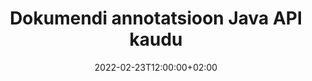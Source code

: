---
############################# Static ############################
layout: "product"
date: 2022-02-23T12:00:00+02:00
draft: false

product: "Annotation"
product_tag: "annotation"
platform: "Java"
platform_tag: "java"

############################# Head ############################
head_title: "Java Document Annotation API | PDF Word Exceli PPTX-piltide vaatamine ja märkuste lisamine"
head_description: "Java Document Annotation API. PDF Wordi DOCX, Excel XLSX, PPTX, EML EMLX, VSS VSD, OTP, CAD ja pildifailivormingute vaatamine, sildistamine, kommenteerimine ja märkuste lisamine."

############################# Header ##########################
title: "Dokumendi annotatsioon Java API kaudu"
description: "Looge Java-rakendusi, mis võimaldavad vaadata ja lisada märkusi PDF-, HTML-, MS Office'i ja muude dokumendivormingute jaoks ilma välist tarkvara installimata."
button:
    enable: true
    icon: "fas fa-arrow-down"
    label: "Laadige alla tasuta prooviversioon"
    link: "https://downloads.groupdocs.com/annotation/java"

############################# SubMenu #########################
submenu:
    enable: true
    
    left:
        img_alt: "GroupDocs.Annotation for Java"
        image: "https://www.groupdocs.cloud/templates/groupdocs/images/product-logos/groupdocs-annotation-java.png"
        product: "GroupDocs.Annotation"
        platform: "Java"

    middle:
        button:
            # button loop
            - link: "#features"
              text: "Funktsioonid"

            # button loop
            - link: "https://products.groupdocs.app/annotation"
              text: "Reaalajas demod"

            # button loop
            - link: "https://purchase.groupdocs.com/pricing/annotation/java"
              text: "Hinnakujundus"

    right:
        link_download: "https://downloads.groupdocs.com/annotation"
        link_learn: "https://docs.groupdocs.com/annotation/java/"
        link_buy: "https://purchase.groupdocs.com"

############################# Overview ############################
overview:
    enable: true
    content: |
      GroupDocs.Annotation Java API on toode, mis võimaldab töötada annotatsioonidega dokumentides erinevatel platvormidel ja operatsioonisüsteemidel, nagu Android, MacOS, Linux, Windows. GroupDocs.Annotation pakub lihtsa API-ga teeki, mis annab palju eeliseid: näiteks kui teil on vaja hoida andmeid konfidentsiaalsena või valida, kui palju energiat on vaja teegiga töötamiseks või muuta tööd osaliselt annotatsioonidega, on teek väga hea. kerge ja paindlik.

      GroupDocs.Annotation for Java API võimaldab teil töötada erinevat tüüpi märkustega, mis hõlmavad järgmist: tekst, polüjoon, ala, allajoon, punkt, vesimärk, nool, ellips, teksti asendamine, kaugus, tekstiväli, ressursi redigeerimine jne. Ja toetab enamikku populaarsed dokumendivormingud, nagu: PDF, HTML, Microsoft Office Word, Exceli arvutustabelid, PowerPointi esitlused, Visio, Outlooki meilid, pildid, metafailid, CAD-joonised ja mitmesugused muud vormingud. API pakub võimalust hankida dokumendilehtede pisipilte ning toetab märkuste importimist ja eksportimist PDF-failidesse ja PDF-failidest.

      Teegi abil saate [lisa](/annotation/java/bmp/), [redigeerida](/annotation/java/bmp/), [extract](/annotation/java/bmp/) ja [delete](/annotation/java/bmp/) annotatsioonid dokumentidest, dokumentide pööramine, pisipiltide muutmise lahendus ja see pole kõigi võimaluste täielik loetelu. Samuti pakub see laiaulatuslikku andmeobjektide komplekti, et kohandada annotatsiooni atribuute vastavalt teie vajadustele kõigis toetatud dokumendivormingutes.

      Java API jaoks mõeldud GroupDocs.Annotationiga töötamine on väga lihtne ja koosneb vaid mõnest põhitoimingust. Kõigepealt peate seadistama litsentsi, seejärel valima faili, millega soovite töötada, seejärel manipuleerima kuidagi dokumendi märkustega (kustuta/redigeeri/väljavõtte/kustuta) ja salvesta tulemus. Lisateabe saamiseks vaadake toote [dokumentatsiooni](https://docs.groupdocs.com/annotation/java/getting-started/) või meie [näiteid](https://github.com/groupdocs-annotation/GroupDocs.Annotation-for-Java) komplekt.
      
      GroupDocs.Annotation uuendatakse regulaarselt ja pakub oma klientidele tuge, olete alati teretulnud meile küsimusi esitama või ideid saatma või rääkima oma vajadustest millegi uue järele ja me rakendame seda hea meelega oma uutes versioonides.
    tabs:
      enable: true
      
      ## TAB ONE ##
      tab_one:
        description: |
          Järgmine on Java jaoks mõeldud GroupDocs.Annotation ülevaade:
      
        right:
          enable: true
          icon: "fab fa-html5"
          title:  Ülevaade
          content: |
            * Lisa märkusi
            * Ekspordi märkused 
            * Impordi märkused
            * Vastuste põhised kommentaarid
            * Märkuste ühilduvus
      
      ## TAB TWO ##
      tab_two:
        description: |
          GroupDocs.Annotation for Java toetab kõiki populaarseid [dokumendifailivorminguid](https://docs.groupdocs.com/annotation/java/supported-document-formats/), sealhulgas: Microsoft Office, PDF, pildid ja palju muud.

        left:
          enable: true
          table:
            # table loop
            - title: "Microsoft Office Formats"
              content: |
                * **Word**: [DOC](/annotation/java/doc/), [DOCX](/annotation/java/docx/), [DOCM](/annotation/java/docm/), [DOT](/annotation/java/dot/), [DOTX](/annotation/java/dotx/), [RTF](/annotation/java/rtf/)
                * **Excel**: [XLS](/annotation/java/xls/), [XLSX](/annotation/java/xlsx/), [XLSB](/annotation/java/xlsb/), [XLSM](/annotation/java/xlsm/)
                * **PowerPoint**: [PPT](/annotation/java/ppt/), [PPTX](/annotation/java/pptx/), [PPS](/annotation/java/pps/), [PPSX](/annotation/java/ppsx/), [POTM](/annotation/java/potm/), [POTX](/annotation/java/potx/), [PPSM](/annotation/java/ppsm/), [PPTM](/annotation/java/pptm/), [WMF](/annotation/java/wmf/), [EMF](/annotation/java/emf/)
                * **Outlook**: [EML](/annotation/java/eml/), [EMLX](/annotation/java/emlx/), [MSG](/annotation/java/msg/)
                * **Visio**: [VSS](/annotation/java/vss/), [VST](/annotation/java/vst/), [VSD](/annotation/java/vsd/), [VSDX](/annotation/java/vsdx/), [VSX](/annotation/java/vsx/)

        right:
          enable: true
          table:
            # table loop
            - title: "Other Formats"
              content: |
                * **Portable**: [PDF](/annotation/java/pdf/) (PDF/A-1a, PDF/A-1b, PDF/A-2a)
                * **OpenDocument**: [ODT](/annotation/java/odt/), [ODS](/annotation/java/ods/), [ODP](/annotation/java/odp/)
                * **Images**: [BMP](/annotation/java/bmp/), [JPG](/annotation/java/jpg/), [JPEG](/annotation/java/jpeg/), [TIFF](/annotation/java/tiff/), [TIF](/annotation/java/tif/), [PNG](/annotation/java/png/), [GIF](/annotation/java/gif/), [DCM](/annotation/java/dcm/), [DICOM](/annotation/java/dicom/)
                * **AutoCAD**: [DWG](/annotation/java/dwg/), [DXF](/annotation/java/dxf/), [CAD](/annotation/java/cad/)
                * **Other**: [HTM](/annotation/java/htm/), [HTML](/annotation/java/html/), [CSV](/annotation/java/csv/), [DJVU](/annotation/java/djvu/), [OTP](/annotation/java/otp/), [OTT](/annotation/java/ott/)

      ## TAB THREE ##
      tab_three:
        description: |
          GroupDocs.Annotation for Java toetab järgmisi operatsioonisüsteeme, raamistikke ja paketihaldureid:
        
        left:
          enable: true
          table:
            # table loop
            - icon: "fab fa-windows"
              title:  Operatsioonisüsteemid
              content: |
                * Microsoft Windows Desktop
                * Microsoft Windows Server
                * Linux
                * MacOS

            # table loop
            - icon: "fas fa-code"
              title:  Toetatud raamistikud
              content: |
                * Java 7 (1.7) and above

        right:
          enable: true
          table:
            # table loop
            - icon: "fas fa-cogs"
              title:  Arenduskeskkonnad
              content: |
                * NetBeans
                * IntelliJ IDEA
                * Eclipse

            # table loop
            - icon: "fas fa-tools"
              title:  Automaatika tööriista koostamine
              content: |
                * Maven

############################# Features ############################
features:
    enable: true
    title: GroupDocs.Annotation Java funktsioonide jaoks

    feature:
      # feature loop
      - icon: "fas fa-copy"
        link: "https://docs.groupdocs.com/annotation/java/add-area-annotation/"
        content: Lisage dokumendile ala märkus ja linkige lihtsad ja pesastatud kommentaarid

      # feature loop
      - icon: "fas fa-eye"
        link: "https://docs.groupdocs.com/annotation/java/add-arrow-annotation/"
        content: Osutage noolemärkuse abil konkreetsele sisule

      # feature loop
      - icon: "fas fa-bolt"
        link: "https://docs.groupdocs.com/annotation/java/add-watermark-annotation/"
        content: Määrake teksti vesimärgid PDF-i, slaidide, Exceli töölehtede, piltide ja diagrammide jaoks nurga all
      
      # feature loop
      - icon: "fas fa-file-powerpoint"
        link: "https://docs.groupdocs.com/annotation/java/add-point-annotation/"
        content: Lisage hüpikkommentaarid mis tahes kohta dokumendis, kasutades punktimärkimist

      # feature loop
      - icon: "fas fa-code"
        link: "https://docs.groupdocs.com/annotation/java/add-polyline-annotation/"
        content: Kasutage Polyline Annotation, et ühendada joonelõikude jada, kaarelõike või mõlemat

      # feature loop
      - icon: "fas fa-cloud"
        link: "https://docs.groupdocs.com/annotation/java/add-ellipse-annotation/"
        content: Ellipse annotatsiooni lisamine PDF-ile, Wordi dokumentidele, arvutustabelitele, esitlustele, diagrammidele ja piltidele

      # feature loop
      - icon: "fas fa-remove-format"
        link: "https://docs.groupdocs.com/annotation/java/add-watermark-annotation/"
        content: Lisage PDF-i, PowerPointi, Exceli, piltide ja diagrammide jaoks nurga all olevad vesimärgid

      # feature loop
      - icon: "fas fa-comment-slash"
        link: "https://docs.groupdocs.com/annotation/java/add-underline-annotation/"
        content: Dokumendi kujutise esituse tekstiannotatsiooni koordinaatide toomine

      # feature loop
      - icon: "fas fa-location-arrow"
        link: "https://docs.groupdocs.com/annotation/java/add-annotation-to-the-document/"
        content: Dokumendi konkreetse teksti allajoonimine, läbikriipsutamine või muutmine

      # feature loop
      - icon: "fas fa-border-all"
        link: "https://docs.groupdocs.com/annotation/java/add-annotation-to-the-document/"
        content: Lisage dokumendile tekstitempel või vesimärk ja tekstiväli

      # feature loop
      - icon: "fas fa-wrench"
        link: "https://docs.groupdocs.com/annotation/java/add-point-annotation/"
        content: Importige ja eksportige märkusi Wordi dokumentide ja PowerPointi esitluste seas

      # feature loop
      - icon: "fas fa-columns"
        link: "https://docs.groupdocs.com/annotation/java/add-strikeout-annotation/"
        content: Lisage Exceli arvutustabelid teksti, tekstiasenduse, vesimärgi ja ressursi redigeerimise märkuste tüüpidega

      # feature loop
      - icon: "fas fa-file-word"
        link: "https://docs.groupdocs.com/annotation/java/get-file-info/"
        content: Lisage PowerPointi esitlustele ja slaididele ridajooni, läbikriipsutamist, allajoonimist või tekstimärkusi

      # feature loop
      - icon: "fas fa-envelope"
        link: "https://docs.groupdocs.com/annotation/java/basic-usage/"
        content: Märkige esitlustes punktimärkus, kasutades X- ja Y-koordinaate

      # feature loop
      - icon: "fas fa-print"
        link: "https://docs.groupdocs.com/annotation/java/add-strikeout-annotation/"
        content: Lisage piltidele läbikriipsutatud, teksti-, allajoonitud või mitmejoonelised märkused

      # feature loop
      - icon: "fas fa-file-archive"
        link: "https://docs.groupdocs.com/annotation/java/add-link-annotation/"
        content: Dokumendi teabe ja kujutiste toomine Visio diagrammide jaoks, nagu VSS ja VSD
      
      # feature loop
      - icon: "fas fa-file-code"
        link: "https://docs.groupdocs.com/annotation/java/basic-usage/"
        content: Hankige dokumendilehtede pisipilte ja töötage mitmeleheküljeliste TIFF-failidega

      # feature loop
      - icon: "fas fa-file-excel"
        link: "https://docs.groupdocs.com/annotation/java/get-file-info/"
        content: Tooge kõik dokumendi annotatsioonid ühe funktsioonikutsega

      # feature loop
      - icon: "fas fa-heading"
        link: "https://docs.groupdocs.com/annotation/java/add-link-annotation/"
        content: Lisage PDF-i, Wordi ja PowerPointi esitlustele linkide märkused

      # feature loop
      - icon: "fas fa-project-diagram"
        link: "https://docs.groupdocs.com/annotation/java/add-point-annotation/"
        content: SVG tee sõelumise tugi PDF-i, Wordi, diagrammide, slaidide ja muude suuremate dokumendivormingute jaoks

      # feature loop
      - icon: "fas fa-cube"
        link: "https://docs.groupdocs.com/annotation/java/technical-support/"
        content: Wordi dokumentidele vesimärgi märkuste lisamise ja teksti asendamise puhastamise tugi

      # feature loop
      - icon: "fab fa-uncharted"
        link: "https://docs.groupdocs.com/annotation/java/technical-support/"
        content: Kujundite töötlemise tugi tekstimärkuste diagrammides
  
      # feature loop
      - icon: "fab fa-uncharted"
        link: "https://docs.groupdocs.com/annotation/java/advanced-usage/"
        content: Säästke aega, salvestades dokumentide lehe eelvaateid kiiremaks töötlemiseks
  
      # feature loop
      - icon: "fab fa-uncharted"
        link: "https://docs.groupdocs.com/annotation/java/add-annotation-to-the-document/"
        content: Märkige hõlpsalt Wordi, Exceli ja PowerPointi dokumente isegi vanemate vormingutega

      # feature loop
      - icon: "fab fa-uncharted"
        link: "https://docs.groupdocs.com/annotation/java/add-distance-annotation/"
        content: Kuva kaugusmärkuste pealdised Exceli, PowerPointi ja diagrammide jaoks

############################# Support ############################
support:
    enable: true

############################# Solutions ############################
solutions:
    enable: true
    title: GroupDocs.Annotation pakub dokumentide vaatamise API-sid teiste populaarsete arenduskeskkondade jaoks

    solution:
        # solution loop
        - img_alt: "GroupDocs.Annotation for .NET"
          image: "https://www.groupdocs.cloud/templates/groupdocs/images/product-logos/groupdocs-annotation-net.png"
          product: "GroupDocs.Annotation"
          platform: ".NET"
          link: "/annotation/net/"

############################# Back to top ###############################
back_to_top:
  enable: true
---